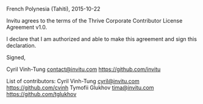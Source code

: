 French Polynesia (Tahiti), 2015-10-22

Invitu agrees to the terms of the Thrive Corporate Contributor License
Agreement v1.0.

I declare that I am authorized and able to make this agreement and sign this
declaration.

Signed,

Cyril Vinh-Tung contact@invitu.com https://github.com/invitu

List of contributors:
Cyril Vinh-Tung cyril@invitu.com https://github.com/cvinh
Tymofii Glukhov tima@invitu.com https://github.com/tglukhov

